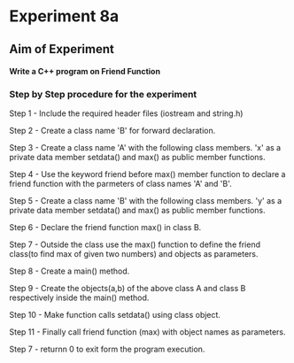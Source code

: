 # Experiment 8a 
## Aim of Experiment
#### Write a C++ program on Friend Function
### Step by Step procedure for the experiment
Step 1 - Include the required header files (iostream and string.h)

Step 2 - Create a class name 'B' for forward declaration.

Step 3 - Create a class name 'A' with the following class members.
'x' as a private data member
setdata() and max() as public member functions.

Step 4 - Use the keyword friend before max() member function to declare a friend function with the parmeters of class names 'A' and 'B'.

Step 5 - Create a class name 'B' with the following class members.
'y' as a private data member
setdata() and max() as public member functions.

Step 6 - Declare the friend function max() in class B.

Step 7 - Outside the class use the max() function to define the friend class(to find max of given two numbers) and objects as parameters.

Step 8 - Create a main() method.

Step 9 - Create the objects(a,b) of the above class A  and class B respectively inside the main() method.

Step 10 - Make function calls setdata() using class object.

Step 11 - Finally call friend function (max) with object names as parameters.

Step 7 - returnn 0 to exit form the program execution.
